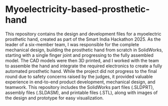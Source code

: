 # Myoelectricity-based-prosthetic-hand
This repository contains the design and development files for a myoelectric prosthetic hand, created as part of the Smart India Hackathon 2025. As the leader of a six-member team, I was responsible for the complete mechanical design, building the prosthetic hand from scratch in SolidWorks, starting with a single finger joint and progressing to the fully assembled model. The CAD models were then 3D printed, and I worked with the team to assemble the hand and integrate the required electronics to create a fully automated prosthetic hand. While the project did not progress to the final round due to safety concerns raised by the judges, it provided valuable experience in end-to-end product development, mechanical design, and teamwork. This repository includes the SolidWorks part files (.SLDPRT), assembly files (.SLDASM), and printable files (.STL), along with images of the design and prototype for easy visualization.
